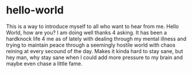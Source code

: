 # hello-world
This is a way to introduce myself to all who want to hear from me. Hello World, how are you?
I am doing well thanks 4 asking. It has been a hardknock life 4 me as of lately with dealing through my mental illness and trying to maintain peace through a seemingly hostile world with chaos reining at every secound of the day. Makes it kinda hard to stay sane, but hey man, why stay sane when I could add more pressure to my brain and maybe even chase a little fame.
